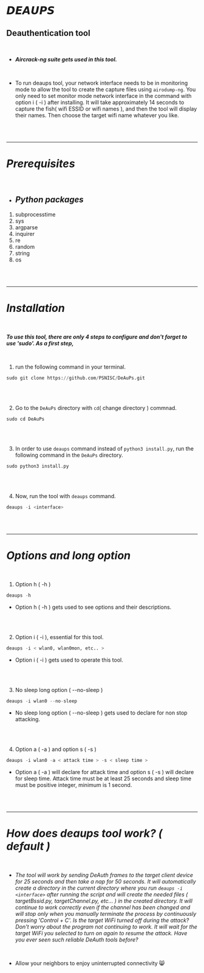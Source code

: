# 𝘿𝙀𝘼𝙐𝙋𝙎

## Deauthentication tool

<br>

- ***Aircrack-ng suite gets used in this tool.***

<br>

- To run deaups tool, your network interface needs to be in monitoring mode to allow the tool to create the capture files using `airodump-ng`. You only need to set monitor mode network interface in the command with option i ( -i ) after installing. It will take approximately 14 seconds to capture the fish( wifi ESSID or wifi names ), and then the tool will display their names. Then choose the target wifi name whatever you like.

<br>

<br>

***

# ***Prerequisites***

<br>

- ## ***Python packages***

1. subprocesstime
2. sys
3. argparse
4. inquirer
5. re
6. random
7. string
8. os

<br>

<br>

***

# ***Installation***

<br>

***To use this tool, there are only 4 steps to configure and don't forget to use 'sudo'. As a first step,***

<br>

1. run the following command in your terminal.

```python
sudo git clone https://github.com/PSNISC/DeAuPs.git
```

<br>

<br>


2. Go to the `DeAuPs` directory with `cd`( change directory ) commnad.


```python
sudo cd DeAuPs
```

<br>

<br>

3. In order to use `deaups` command instead of `python3 install.py`, run the following command in the `DeAuPs` directory.

```python
sudo python3 install.py
```


<br>

<br>

4. Now, run the tool with `deaups` command.


```python
deaups -i <interface>
```
<br>

<br>

***

# ***Options and long option***

<br>

1. Option h ( -h )
```python
deaups -h
```
- Option h ( -h ) gets used to see options and their descriptions.

<br>

<br>

2. Option i ( -i ), essential for this tool.
```python
deaups -i < wlan0, wlan0mon, etc.. >
```
- Option i ( -i ) gets used to operate this tool.

<br>

<br>

3. No sleep long option ( --no-sleep )
```python
deaups -i wlan0 --no-sleep
```
- No sleep long option ( --no-sleep ) gets used to declare for non stop attacking.

<br>

<br>

4. Option a ( -a ) and option s ( -s )
```python
deaups -i wlan0 -a < attack time > -s < sleep time >
```
- Option a ( -a ) will declare for attack time and option s ( -s ) will declare for sleep time. Attack time must be at least 25 seconds and sleep time must be positive integer, minimum is 1 second.

<br>

<br>

***

# ***How does deaups tool work? ( default )***

<br>

- *The tool will work by sending DeAuth frames to the target client device for 25 seconds and then take a nap for 50 seconds. It will automatically create a directory in the current directory where you run `deaups -i <interface>` after running the script and will create the needed files ( targetBssid.py, targetChannel.py, etc... ) in the created directory. It will continue to work correctly even if the channel has been changed and will stop only when you manually terminate the process by continuously pressing 'Control + C'. Is the target WiFi turned off during the attack? Don't worry about the program not continuing to work. It will wait for the target WiFi you selected to turn on again to resume the attack. Have you ever seen such reliable DeAuth tools before?*

<br>


- Allow your neighbors to enjoy uninterrupted connectivity 😸

<br>
